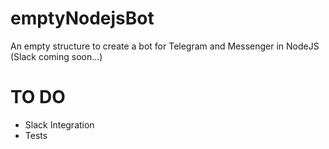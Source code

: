 # emptyNodejsBot
An empty structure to create a bot for Telegram and Messenger in NodeJS (Slack coming soon...)

# TO DO
- Slack Integration
- Tests
